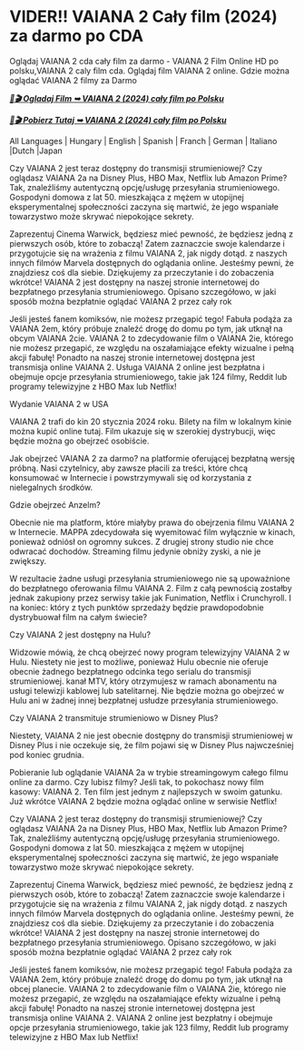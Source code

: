 # VIDER!! VAIANA 2 Cały film (2024) za darmo po CDA

Oglądaj VAIANA 2 cda cały film za darmo - VAIANA 2 Film Online HD po polsku,VAIANA 2 caly film cda. Oglądaj film VAIANA 2 online. Gdzie można oglądać VAIANA 2 filmy za Darmo

<p><b><I><a href="https://r-movies.com/pl/movie/1241982/vaiana-2-gitcodepl">📀🎬 Ogladaj Film ➥ VAIANA 2 (2024) cały film po Polsku</a></I></b></p>

<p><b><I><a href="https://r-movies.com/pl/movie/1241982/vaiana-2-gitcodepl">📀🎬 Pobierz Tutaj ➥ VAIANA 2 (2024) cały film po Polsku</a></I></b></p>

All Languages | Hungary | English | Spanish | Franch | German | Italiano |Dutch |Japan

Czy VAIANA 2 jest teraz dostępny do transmisji strumieniowej? Czy oglądasz VAIANA 2a na Disney Plus, HBO Max, Netflix lub Amazon Prime? Tak, znaleźliśmy autentyczną opcję/usługę przesyłania strumieniowego. Gospodyni domowa z lat 50. mieszkająca z mężem w utopijnej eksperymentalnej społeczności zaczyna się martwić, że jego wspaniałe towarzystwo może skrywać niepokojące sekrety.

Zaprezentuj Cinema Warwick, będziesz mieć pewność, że będziesz jedną z pierwszych osób, które to zobaczą! Zatem zaznaczcie swoje kalendarze i przygotujcie się na wrażenia z filmu VAIANA 2, jak nigdy dotąd. z naszych innych filmów Marvela dostępnych do oglądania online. Jesteśmy pewni, że znajdziesz coś dla siebie. Dziękujemy za przeczytanie i do zobaczenia wkrótce! VAIANA 2 jest dostępny na naszej stronie internetowej do bezpłatnego przesyłania strumieniowego. Opisano szczegółowo, w jaki sposób można bezpłatnie oglądać VAIANA 2 przez cały rok

Jeśli jesteś fanem komiksów, nie możesz przegapić tego! Fabuła podąża za VAIANA 2em, który próbuje znaleźć drogę do domu po tym, jak utknął na obcym VAIANA 2cie. VAIANA 2 to zdecydowanie film o VAIANA 2ie, którego nie możesz przegapić, ze względu na oszałamiające efekty wizualne i pełną akcji fabułę! Ponadto na naszej stronie internetowej dostępna jest transmisja online VAIANA 2. Usługa VAIANA 2 online jest bezpłatna i obejmuje opcje przesyłania strumieniowego, takie jak 124 filmy, Reddit lub programy telewizyjne z HBO Max lub Netflix!

Wydanie VAIANA 2 w USA

VAIANA 2 trafi do kin 20 stycznia 2024 roku. Bilety na film w lokalnym kinie można kupić online tutaj. Film ukazuje się w szerokiej dystrybucji, więc będzie można go obejrzeć osobiście.

Jak obejrzeć VAIANA 2 za darmo? na platformie oferującej bezpłatną wersję próbną. Nasi czytelnicy, aby zawsze płacili za treści, które chcą konsumować w Internecie i powstrzymywali się od korzystania z nielegalnych środków.

Gdzie obejrzeć Anzelm?

Obecnie nie ma platform, które miałyby prawa do obejrzenia filmu VAIANA 2 w Internecie. MAPPA zdecydowała się wyemitować film wyłącznie w kinach, ponieważ odniósł on ogromny sukces. Z drugiej strony studio nie chce odwracać dochodów. Streaming filmu jedynie obniży zyski, a nie je zwiększy.

W rezultacie żadne usługi przesyłania strumieniowego nie są upoważnione do bezpłatnego oferowania filmu VAIANA 2. Film z całą pewnością zostałby jednak zakupiony przez serwisy takie jak Funimation, Netflix i Crunchyroll. I na koniec: który z tych punktów sprzedaży będzie prawdopodobnie dystrybuował film na całym świecie?

Czy VAIANA 2 jest dostępny na Hulu?

Widzowie mówią, że chcą obejrzeć nowy program telewizyjny VAIANA 2 w Hulu. Niestety nie jest to możliwe, ponieważ Hulu obecnie nie oferuje obecnie żadnego bezpłatnego odcinka tego serialu do transmisji strumieniowej. kanał MTV, który otrzymujesz w ramach abonamentu na usługi telewizji kablowej lub satelitarnej. Nie będzie można go obejrzeć w Hulu ani w żadnej innej bezpłatnej usłudze przesyłania strumieniowego.

Czy VAIANA 2 transmituje strumieniowo w Disney Plus?

Niestety, VAIANA 2 nie jest obecnie dostępny do transmisji strumieniowej w Disney Plus i nie oczekuje się, że film pojawi się w Disney Plus najwcześniej pod koniec grudnia.

Pobieranie lub oglądanie VAIANA 2a w trybie streamingowym całego filmu online za darmo. Czy lubisz filmy? Jeśli tak, to pokochasz nowy film kasowy: VAIANA 2. Ten film jest jednym z najlepszych w swoim gatunku. Już wkrótce VAIANA 2 będzie można oglądać online w serwisie Netflix!

Czy VAIANA 2 jest teraz dostępny do transmisji strumieniowej? Czy oglądasz VAIANA 2a na Disney Plus, HBO Max, Netflix lub Amazon Prime? Tak, znaleźliśmy autentyczną opcję/usługę przesyłania strumieniowego. Gospodyni domowa z lat 50. mieszkająca z mężem w utopijnej eksperymentalnej społeczności zaczyna się martwić, że jego wspaniałe towarzystwo może skrywać niepokojące sekrety.

Zaprezentuj Cinema Warwick, będziesz mieć pewność, że będziesz jedną z pierwszych osób, które to zobaczą! Zatem zaznaczcie swoje kalendarze i przygotujcie się na wrażenia z filmu VAIANA 2, jak nigdy dotąd. z naszych innych filmów Marvela dostępnych do oglądania online. Jesteśmy pewni, że znajdziesz coś dla siebie. Dziękujemy za przeczytanie i do zobaczenia wkrótce! VAIANA 2 jest dostępny na naszej stronie internetowej do bezpłatnego przesyłania strumieniowego. Opisano szczegółowo, w jaki sposób można bezpłatnie oglądać VAIANA 2 przez cały rok

Jeśli jesteś fanem komiksów, nie możesz przegapić tego! Fabuła podąża za VAIANA 2em, który próbuje znaleźć drogę do domu po tym, jak utknął na obcej planecie. VAIANA 2 to zdecydowanie film o VAIANA 2ie, którego nie możesz przegapić, ze względu na oszałamiające efekty wizualne i pełną akcji fabułę! Ponadto na naszej stronie internetowej dostępna jest transmisja online VAIANA 2. VAIANA 2 online jest bezpłatny i obejmuje opcje przesyłania strumieniowego, takie jak 123 filmy, Reddit lub programy telewizyjne z HBO Max lub Netflix!
